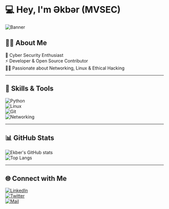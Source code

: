 # 💻 Hey, I'm Əkbər (MVSEC)  

![Banner](https://i.imgur.com/yourbanner.png)

## 👨‍💻 About Me  
🔐 Cyber Security Enthusiast  
⚡ Developer & Open Source Contributor  
🕵️‍♂️ Passionate about Networking, Linux & Ethical Hacking  

---

## 🚀 Skills & Tools  
![Python](https://img.shields.io/badge/Python-3776AB?style=for-the-badge&logo=python&logoColor=white)  
![Linux](https://img.shields.io/badge/Linux-FCC624?style=for-the-badge&logo=linux&logoColor=black)  
![Git](https://img.shields.io/badge/Git-F05032?style=for-the-badge&logo=git&logoColor=white)  
![Networking](https://img.shields.io/badge/Networking-29ABE2?style=for-the-badge&logo=cisco&logoColor=white)  

---

## 📊 GitHub Stats  
![Ekber's GitHub stats](https://github-readme-stats.vercel.app/api?username=mvsec&show_icons=true&theme=radical)  
![Top Langs](https://github-readme-stats.vercel.app/api/top-langs/?username=mvsec&layout=compact&theme=radical)  

---

## 🌐 Connect with Me  
[![LinkedIn](https://img.shields.io/badge/LinkedIn-0A66C2?style=for-the-badge&logo=linkedin&logoColor=white)](https://linkedin.com/in/ekbermv)  
[![Twitter](https://img.shields.io/badge/Twitter-1DA1F2?style=for-the-badge&logo=twitter&logoColor=white)](https://x.com/mvsec)  
[![Mail](https://img.shields.io/badge/Email-D14836?style=for-the-badge&logo=gmail&logoColor=white)](mailto:youremail@mail.com)  

